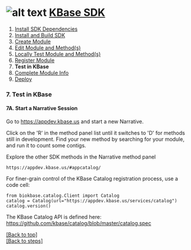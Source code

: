 # <A NAME="top"></A>![alt text](https://avatars2.githubusercontent.com/u/1263946?v=3&s=84 "KBase") [KBase SDK](../README.md)

1. [Install SDK Dependencies](kb_sdk_dependencies.md)
2. [Install and Build SDK](kb_sdk_install_and_build.md)
3. [Create Module](kb_sdk_create_module.md)
4. [Edit Module and Method(s)](kb_sdk_edit_module.md)
5. [Locally Test Module and Method(s)](kb_sdk_local_test_module.md)
6. [Register Module](kb_sdk_register_module.md)
7. **Test in KBase**
8. [Complete Module Info](kb_sdk_complete_module_info.md)
9. [Deploy](kb_sdk_deploy.md)


### 7. Test in KBase

#### 7A. Start a Narrative Session

Go to https://appdev.kbase.us and start a new Narrative.

Click on the 'R' in the method panel list until it switches to 'D' for methods still in development.  Find your new method by searching for your module, and run it to count some contigs.

Explore the other SDK methods in the Narrative method panel

    https://appdev.kbase.us/#appcatalog/
    
For finer-grain control of the KBase Catalog registration process, use a code cell:

    from biokbase.catalog.Client import Catalog
    catalog = Catalog(url="https://appdev.kbase.us/services/catalog")
    catalog.version()

The KBase Catalog API is defined here: https://github.com/kbase/catalog/blob/master/catalog.spec

[\[Back to top\]](#top)<br>
[\[Back to steps\]](../README.md#steps)
